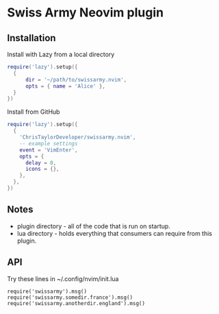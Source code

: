 # Swiss Army Neovim plugin

## Installation

Install with Lazy from a local directory

```lua
require('lazy').setup({
  {
      dir = '~/path/to/swissarmy.nvim',
      opts = { name = 'Alice' },
  }
})
```

Install from GitHub

```lua
require('lazy').setup({
  {
    'ChrisTaylorDeveloper/swissarmy.nvim',
    -- example settings
    event = 'VimEnter',
    opts = {
      delay = 0,
      icons = {},
    },
  },
})
```

## Notes

* plugin directory - all of the code that is run on startup.
* lua directory - holds everything that consumers can require from this plugin.

## API

Try these lines in ~/.config/nvim/init.lua

```shell
require('swissarmy').msg()
require('swissarmy.somedir.france').msg()
require('swissarmy.anotherdir.england').msg()
```
